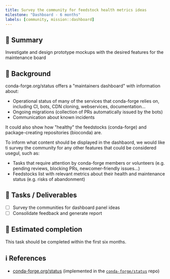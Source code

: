 ```yaml
---
title: Survey the community for feedstock health metrics ideas
milestone: "Dashboard - 6 months"
labels: [community, mission::dashboard]
---
```


## 📌 Summary

Investigate and design prototype mockups with the desired features for the maintenance board

## 📝 Background

conda-forge.org/status offers a "maintainers dashboard" with information about:

- Operational status of many of the services that conda-forge relies on, including CI, bots, CDN cloning, webservices, documentation...
- Ongoing migrations (collection of PRs automatically issued by the bots)
- Communication about known incidents

It could also show how "healthy" the feedstocks (conda-forge) and package-creating repositories (bioconda) are.

To inform what content should be displayed in the dashbaord, we would like ti survey the community for any other features that could be considered usegul, such as:

- Tasks that require attention by conda-forge members or volunteers (e.g. pending reviews, blocking PRs, newcomer-friendly issues...)
- Feedstocks list with relevant metrics about their health and maintenance status (e.g. risks of abandonment)

## 🚀 Tasks / Deliverables

- [ ] Survey the communities for dashboard panel ideas
- [ ] Consolidate feedback and generate report

## 📅 Estimated completion

This task should be completed within the first six months.

## ℹ️ References

- [conda-forge.org/status](https://conda-forge.org/status) (implemented in the [`conda-forge/status`](https://github.com/conda-forge/status) repo)
